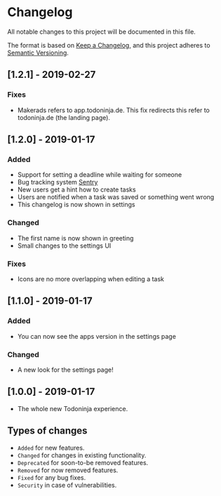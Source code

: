 # Changelog
All notable changes to this project will be documented in this file.

The format is based on [Keep a Changelog](https://keepachangelog.com/en/1.0.0/),
and this project adheres to [Semantic Versioning](https://semver.org/spec/v2.0.0.html).

## [1.2.1] - 2019-02-27
### Fixes
 - Makerads refers to app.todoninja.de. This fix redirects this refer to todoninja.de (the landing page).

## [1.2.0] - 2019-01-17
### Added
 - Support for setting a deadline while waiting for someone
 - Bug tracking system [Sentry](https://sentry.io)
 - New users get a hint how to create tasks
 - Users are notified when a task was saved or something went wrong
 - This changelog is now shown in settings
 
### Changed
 - The first name is now shown in greeting
 - Small changes to the settings UI

### Fixes
 - Icons are no more overlapping when editing a task

## [1.1.0] - 2019-01-17
### Added
 - You can now see the apps version in the settings page
### Changed
 - A new look for the settings page!

## [1.0.0] - 2019-01-17
 - The whole new Todoninja experience.

## Types of changes
 - `Added` for new features.
 - `Changed` for changes in existing functionality.
 - `Deprecated` for soon-to-be removed features.
 - `Removed` for now removed features.
 - `Fixed` for any bug fixes.
 - `Security` in case of vulnerabilities.
